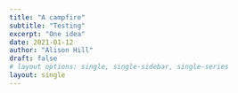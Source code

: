 ```yaml
---
title: "A campfire"
subtitle: "Testing"
excerpt: "One idea"
date: 2021-01-12
author: "Alison Hill"
draft: false
# layout options: single, single-sidebar, single-series
layout: single
---
```


